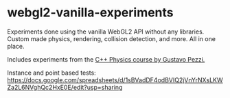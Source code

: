 # webgl2-vanilla-experiments

Experiments done using the vanilla WebGL2 API without any libraries.
Custom made physics, rendering, collision detection, and more.
All in one place.

Includes experiments from the [C++ Physics course by Gustavo Pezzi.](https://github.com/michalzalobny/2d-physics-engine)

Instance and point based tests:
https://docs.google.com/spreadsheets/d/1sBVadDF4odBVIQ2jVnYrNXsLKWZa2L6NVghQc2HxE0E/edit?usp=sharing
